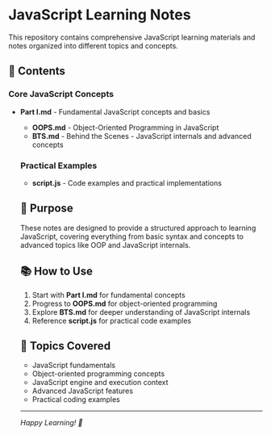  # JavaScript Learning Notes
  
  This repository contains comprehensive JavaScript learning materials  and notes organized into different topics and concepts.
  
  ## 📁 Contents
  
  ### Core JavaScript Concepts
  - **Part I.md** - Fundamental JavaScript concepts and basics
      - **OOPS.md** - Object-Oriented Programming in JavaScript
      - **BTS.md** - Behind the Scenes - JavaScript internals and advanced  concepts
      
      ### Practical Examples
      - **script.js** - Code examples and practical implementations
      
      ## 🎯 Purpose
      
      These notes are designed to provide a structured approach to learning  JavaScript, covering everything from basic syntax and concepts to  advanced topics like OOP and JavaScript internals.
      
      ## 📚 How to Use
      
      1. Start with **Part I.md** for fundamental concepts
      2. Progress to **OOPS.md** for object-oriented programming
      3. Explore **BTS.md** for deeper understanding of JavaScript  internals
      4. Reference **script.js** for practical code examples
      
      ## 🚀 Topics Covered
      
      - JavaScript fundamentals
      - Object-oriented programming concepts
      - JavaScript engine and execution context
      - Advanced JavaScript features
      - Practical coding examples
      
      ---
      
      *Happy Learning! 🎉*
